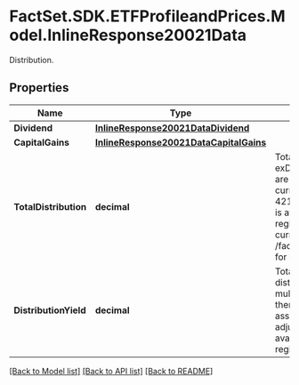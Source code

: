 # FactSet.SDK.ETFProfileandPrices.Model.InlineResponse20021Data
Distribution.

## Properties

Name | Type | Description | Notes
------------ | ------------- | ------------- | -------------
**Dividend** | [**InlineResponse20021DataDividend**](InlineResponse20021DataDividend.md) |  | [optional] 
**CapitalGains** | [**InlineResponse20021DataCapitalGains**](InlineResponse20021DataCapitalGains.md) |  | [optional] 
**TotalDistribution** | **decimal** | Total Distribution on exDividend-date. Values are in the ETP&#39;s listing currency in the ISO 4217 format. This data is available for all regions. Please refer currency.listing in /factset/etf/getBySymbol for currency value. | [optional] 
**DistributionYield** | **decimal** | Total 12-month distribution of the ETP multiplied by split factor then divided by its net asset value. Data is split adjusted. This data is available for the US regions. | [optional] 

[[Back to Model list]](../README.md#documentation-for-models) [[Back to API list]](../README.md#documentation-for-api-endpoints) [[Back to README]](../README.md)

